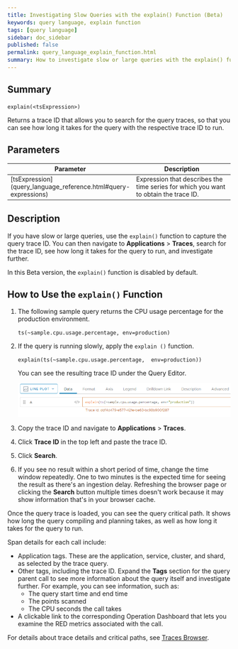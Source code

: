 ```yaml
---
title: Investigating Slow Queries with the explain() Function (Beta)
keywords: query language, explain function
tags: [query language]
sidebar: doc_sidebar
published: false
permalink: query_language_explain_function.html
summary: How to investigate slow or large queries with the explain() function.
---
```


## Summary

```
explain(<tsExpression>)

```
Returns a trace ID that allows you to search for the query traces, so that you can see how long it takes for the query with the respective trace ID to run.

## Parameters

<table>
<tbody>
<thead>
<tr><th width="20%">Parameter</th><th width="80%">Description</th></tr>
</thead>
<tr>
<td markdown="span"> [tsExpression](query_language_reference.html#query-expressions)</td>
<td>Expression that describes the time series for which you want to obtain the trace ID. </td>
</tr>
</tbody>
</table>
 
## Description

If you have slow or large queries, use the `explain()` function to capture the query trace ID. You can then navigate to **Applications** > **Traces**, search for the trace ID, see how long it takes for the query to run, and investigate further.

In this Beta version, the `explain()` function is disabled by default. 

## How to Use the `explain()` Function


1. The following sample query returns the CPU usage percentage for the production environment.

    ```
    ts(~sample.cpu.usage.percentage, env=production) 
    ```

2. If the query is running slowly, apply the `explain ()` function.

    ```
    explain(ts(~sample.cpu.usage.percentage,  env=production))
    ```

    You can see the resulting trace ID under the Query Editor.
    
    ![Explain function result showing a trace ID](images/explain_function.png)

3. Copy the trace ID and navigate to **Applications** > **Traces**. 
4. Click **Trace ID** in the top left and paste the trace ID.
5. Click **Search**.
6. If you see no result within a short period of time, change the time window repeatedly. One to two minutes is the expected time for seeing the result as there's an ingestion delay. Refreshing the browser page or clicking the **Search** button multiple times doesn't work because it may show information that's in your browser cache.

Once the query trace is loaded, you can see the query critical path. It shows how long the query compiling and planning takes, as well as how long it takes for the query to run. 

Span details for each call include:

* Application tags. These are the application, service, cluster, and shard, as selected by the trace query.
* Other tags, including the trace ID. Expand the **Tags** section for the query parent call to see more information about the query itself and investigate further. For example, you can see information, such as:
  * The query start time and end time
  * The points scanned
  * The CPU seconds the call takes
* A clickable link to the corresponding Operation Dashboard that lets you examine the RED metrics associated with the call.

For details about trace details and critical paths, see [Traces Browser](tracing_traces_browser.html).
